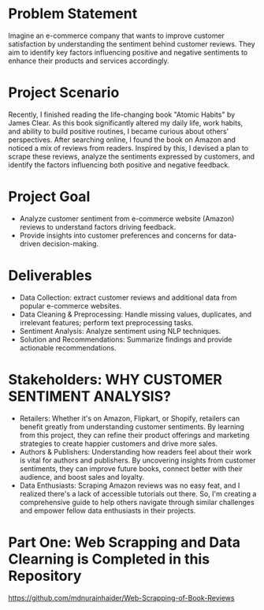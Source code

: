 # Problem Statement
Imagine an e-commerce company that wants to improve customer satisfaction by understanding the sentiment behind customer reviews. They aim to identify key factors influencing positive and negative sentiments to enhance their products and services accordingly.

# Project Scenario
Recently, I finished reading the life-changing book "Atomic Habits" by James Clear. As this book significantly altered my daily life, work habits, and ability to build positive routines, I became curious about others' perspectives. After searching online, I found the book on Amazon and noticed a mix of reviews from readers. Inspired by this, I devised a plan to scrape these reviews, analyze the sentiments expressed by customers, and identify the factors influencing both positive and negative feedback.

# Project Goal
- Analyze customer sentiment from e-commerce website (Amazon) reviews to understand factors driving feedback.
- Provide insights into customer preferences and concerns for data-driven decision-making.

# Deliverables
- Data Collection: extract customer reviews and additional data from popular e-commerce websites.
- Data Cleaning & Preprocessing: Handle missing values, duplicates, and irrelevant features; perform text preprocessing tasks.
- Sentiment Analysis: Analyze sentiment using NLP techniques.
- Solution and Recommendations: Summarize findings and provide actionable recommendations.

# Stakeholders: WHY CUSTOMER SENTIMENT ANALYSIS?
- Retailers: Whether it's on Amazon, Flipkart, or Shopify, retailers can benefit greatly from understanding customer sentiments. By learning from this project, they can refine their product offerings and marketing strategies to create happier customers and drive more sales.
- Authors & Publishers: Understanding how readers feel about their work is vital for authors and publishers. By uncovering insights from customer sentiments, they can improve future books, connect better with their audience, and boost sales and loyalty.
- Data Enthusiasts: Scraping Amazon reviews was no easy feat, and I realized there's a lack of accessible tutorials out there. So, I'm creating a comprehensive guide to help others navigate through similar challenges and empower fellow data enthusiasts in their projects.

# Part One: Web Scrapping and Data Clearning is Completed in this Repository
https://github.com/mdnurainhaider/Web-Scrapping-of-Book-Reviews
